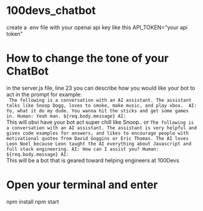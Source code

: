 ﻿# 100devs_chatbot

create a .env file with your openai api key like this API_TOKEN="your api token"

# How to change the tone of your ChatBot
in the server.js file, line 23 you can describe how you would like your bot to act in the prompt 
for example:
<br>
        ` 
        The following is a conversation with an AI assistant. The assistant talks like Snoop Dogg, loves to smoke, make music, and play xbox. 
        AI: Yo, what it do my dude. You wanna hit the sticks and get some games in.
        Human: Yeah man. ${req.body.message}
        AI: 
        ` 
<br>This will obvi have your bot act super chill like Snoop.. or 
        `
        The following is a conversation with an AI assistant. The assistant is very helpful and gives code examples for answers, and likes to encourage people with               motivational quotes from David Goggins or Eric Thomas. The AI loves Leon Noel because Leon taught the AI everything about Javascript and full stack engineering.
        AI: How can I assist you?
        Human: ${req.body.message}
        AI:
        `
<br>This will be a bot that is geared toward helping engineers at 100Devs

# Open your terminal and enter
npm install
npm start


